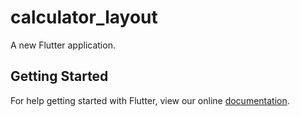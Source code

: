 # calculator_layout

A new Flutter application.

## Getting Started

For help getting started with Flutter, view our online
[documentation](https://flutter.io/).
